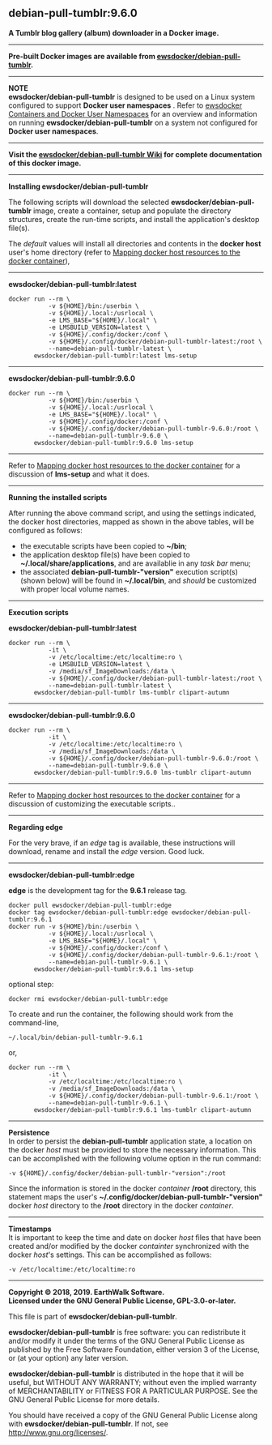 ## debian-pull-tumblr:9.6.0  

**A Tumblr blog gallery (album) downloader in a Docker image.**  

____  

**Pre-built Docker images are available from [ewsdocker/debian-pull-tumblr](https://hub.docker.com/r/ewsdocker/debian-pull-tumblr).**  

____  

**NOTE**  
**ewsdocker/debian-pull-tumblr** is designed to be used on a Linux system configured to support **Docker user namespaces** .  Refer to [ewsdocker Containers and Docker User Namespaces](https://github.com/ewsdocker/ewsdocker.github.io/wiki/UserNS-Overview) for an overview and information on running **ewsdocker/debian-pull-tumblr** on a system not configured for **Docker user namespaces**.
____  

**Visit the [ewsdocker/debian-pull-tumblr Wiki](https://github.com/ewsdocker/debian-pull-tumblr/wiki/QuickStart) for complete documentation of this docker image.**  
____  

**Installing ewsdocker/debian-pull-tumblr**  

The following scripts will download the selected **ewsdocker/debian-pull-tumblr** image, create a container, setup and populate the directory structures, create the run-time scripts, and install the application's desktop file(s).  

The _default_ values will install all directories and contents in the **docker host** user's home directory (refer to [Mapping docker host resources to the docker container](https://github.com/ewsdocker/debian-pull-tumblr/wiki/QuickStart#mapping)),  

____  

**ewsdocker/debian-pull-tumblr:latest**  
  
    docker run --rm \
               -v ${HOME}/bin:/userbin \
               -v ${HOME}/.local:/usrlocal \
               -e LMS_BASE="${HOME}/.local" \
               -e LMSBUILD_VERSION=latest \
               -v ${HOME}/.config/docker:/conf \
               -v ${HOME}/.config/docker/debian-pull-tumblr-latest:/root \
               --name=debian-pull-tumblr-latest \
           ewsdocker/debian-pull-tumblr:latest lms-setup  

____  

**ewsdocker/debian-pull-tumblr:9.6.0**  
  
    docker run --rm \
               -v ${HOME}/bin:/userbin \
               -v ${HOME}/.local:/usrlocal \
               -e LMS_BASE="${HOME}/.local" \
               -v ${HOME}/.config/docker:/conf \
               -v ${HOME}/.config/docker/debian-pull-tumblr-9.6.0:/root \
               --name=debian-pull-tumblr-9.6.0 \
           ewsdocker/debian-pull-tumblr:9.6.0 lms-setup  

____  
  
Refer to [Mapping docker host resources to the docker container](https://github.com/ewsdocker/debian-pull-tumblr/wiki/QuickStart#mapping) for a discussion of **lms-setup** and what it does.  

____  

**Running the installed scripts**

After running the above command script, and using the settings indicated, the docker host directories, mapped as shown in the above tables, will be configured as follows:

+ the executable scripts have been copied to **~/bin**;  
+ the application desktop file(s) have been copied to **~/.local/share/applications**, and are availablie in any _task bar_ menu;  
+ the associated **debian-pull-tumblr-"version"** execution script(s) (shown below) will be found in **~/.local/bin**, and _should_ be customized with proper local volume names.  

____  

**Execution scripts**  

**ewsdocker/debian-pull-tumblr:latest**
  
    docker run --rm \
               -it \
               -v /etc/localtime:/etc/localtime:ro \
               -e LMSBUILD_VERSION=latest \
               -v /media/sf_ImageDownloads:/data \
               -v ${HOME}/.config/docker/debian-pull-tumblr-latest:/root \
               --name=debian-pull-tumblr-latest \
           ewsdocker/debian-pull-tumblr lms-tumblr clipart-autumn  

____  

**ewsdocker/debian-pull-tumblr:9.6.0**
  
    docker run --rm \
               -it \
               -v /etc/localtime:/etc/localtime:ro \
               -v /media/sf_ImageDownloads:/data \
               -v ${HOME}/.config/docker/debian-pull-tumblr-9.6.0:/root \
               --name=debian-pull-tumblr-9.6.0 \
           ewsdocker/debian-pull-tumblr:9.6.0 lms-tumblr clipart-autumn  

____  
Refer to [Mapping docker host resources to the docker container](https://github.com/ewsdocker/debian-pull-tumblr/wiki/QuickStart#mapping) for a discussion of customizing the executable scripts..  

____  

**Regarding edge**  

For the very brave, if an _edge_ tag is available, these instructions will download, rename and install the _edge_ version.  Good luck.  

____  

**ewsdocker/debian-pull-tumblr:edge**  

**edge** is the development tag for the **9.6.1** release tag.

    docker pull ewsdocker/debian-pull-tumblr:edge
    docker tag ewsdocker/debian-pull-tumblr:edge ewsdocker/debian-pull-tumblr:9.6.1
    docker run -v ${HOME}/bin:/userbin \
               -v ${HOME}/.local:/usrlocal \
               -e LMS_BASE="${HOME}/.local" \
               -v ${HOME}/.config/docker:/conf \
               -v ${HOME}/.config/docker/debian-pull-tumblr-9.6.1:/root \
               --name=debian-pull-tumblr-9.6.1 \
           ewsdocker/debian-pull-tumblr:9.6.1 lms-setup  

optional step:

    docker rmi ewsdocker/debian-pull-tumblr:edge  

To create and run the container, the following should work from the command-line, 

    ~/.local/bin/debian-pull-tumblr-9.6.1  

or,

    docker run --rm \
               -it \
               -v /etc/localtime:/etc/localtime:ro \
               -v /media/sf_ImageDownloads:/data \
               -v ${HOME}/.config/docker/debian-pull-tumblr-9.6.1:/root \
               --name=debian-pull-tumblr-9.6.1 \
           ewsdocker/debian-pull-tumblr:9.6.1 lms-tumblr clipart-autumn    

____  

**Persistence**  
In order to persist the **debian-pull-tumblr** application state, a location on the docker _host_ must be provided to store the necessary information.  This can be accomplished with the following volume option in the run command:

    -v ${HOME}/.config/docker/debian-pull-tumblr-"version":/root  

Since the information is stored in the docker _container_ **/root** directory, this statement maps the user's **~/.config/docker/debian-pull-tumblr-"version"** docker _host_ directory to the **/root** directory in the docker _container_.  

____  
**Timestamps**  
It is important to keep the time and date on docker _host_ files that have been created and/or modified by the docker _containter_ synchronized with the docker _host_'s settings. This can be accomplished as follows:

    -v /etc/localtime:/etc/localtime:ro  

____  
**Copyright © 2018, 2019. EarthWalk Software.**  
**Licensed under the GNU General Public License, GPL-3.0-or-later.**  

This file is part of **ewsdocker/debian-pull-tumblr**.  

**ewsdocker/debian-pull-tumblr** is free software: you can redistribute 
it and/or modify it under the terms of the GNU General Public License 
as published by the Free Software Foundation, either version 3 of the 
License, or (at your option) any later version.  

**ewsdocker/debian-pull-tumblr** is distributed in the hope that it will 
be useful, but WITHOUT ANY WARRANTY; without even the implied warranty 
of MERCHANTABILITY or FITNESS FOR A PARTICULAR PURPOSE.  See the
GNU General Public License for more details.  

You should have received a copy of the GNU General Public License
along with **ewsdocker/debian-pull-tumblr**.  If not, see 
<http://www.gnu.org/licenses/>.  

